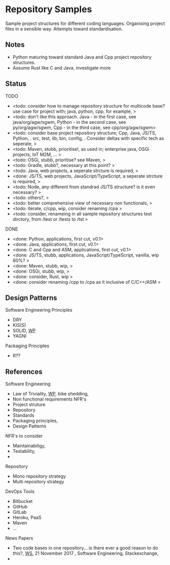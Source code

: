 # Repository Samples

Sample project structures for different coding languages. Organising project files in a sensible way. Attempts toward standardisation.


## Notes

* Python maturing toward standard Java and Cpp project repository structures.
* Assume Rust like C and Java, investigate more

## Status

TODO
* <todo: consider how to manage repository structure for multicode base? use case for project with; java, python, cpp, for example,  >
* <todo: don't like this approach. Java - in the first case, see java/org/agw/sgwm, Python - in the second case, see py/org/agw/sgwm, Cpp - in the third case, see cpp/org/agw/sgwm> 
* <todo: consider base project repository structure; Cpp, Java, JS/TS, Python, . src, test, lib, bin, config, . Consider deltas with specific tech as seperate, >
* <todo: Maven, stubb, prioritise!, as used in; enterprise java, OSGi projects, IoT M2M, ... >
* <todo: OSGi, stubb, prioritise? see Maven, >
* <todo: Gradle, stubb?, necessary at this point? >
* <todo: Java, web projects, a seperate strcture is required, >
* <done: JS/TS, web projects, JavaScript/TypeScript, a seperate strcture is required, >
* <todo: Node, any different from standrad JS/TS structure? is it even necessary? >
* <todo: others?, >
* <todo: better comprehensive view of necessary non functionals, >
* <todo: iterate, c/cpp, wip, consider renaming /cpa >
* <todo: consider, renameing in all sample repository structures test dirctory, from /test or /tests to /tst >

DONE
* <done: Python, applications, first cut, v0.1>
* <done: Java, applications, first cut, v0.1>
* <done: C and Cpp and ASM, applications, first cut, v0.1>
* <done: JS/TS, stubb, applications, JavaScript/TypeScript, vanilla, wip 60%? >
* <done: Maven, stubb, wip, >
* <done: OSGi, stubb, wip, >
* <done: consider, Rust, wip >
* <done: consider renaming /cpp to /cpa as it inclusive of C/C++/ASM >

## Design Patterns

Software Engineering Principles 
* DRY
* KIS(S)
* SOLID, [WP](https://en.wikipedia.org/wiki/SOLID)
* YAGNI

Packaging Principles
* R??

## References

Software Engineering 
* Law of Triviality, [WP](https://en.wikipedia.org/wiki/Law_of_triviality), bike shedding, 
* Non functional requirements NFR's
* Project struture
* Repository
* Standards
* Packaging principles,
* Design Patterns 

NFR's to consider
* Maintainabiligy, 
* Testability, 
* 

Repository
* Mono repository strategy
* Multi repository strategy

DevOps Tools
* Bitbucket
* GitHub
* GitLab
* Heroku,  PaaS
* Maven
* ...

News Papers
* Two code bases in one repository... is there ever a good reason to do this?, [WS](https://softwareengineering.stackexchange.com/questions/361048/two-code-bases-in-one-repository-is-there-ever-a-good-reason-to-do-this), 21 November 2017 , Software Engineering, Stackexchange,
* 
